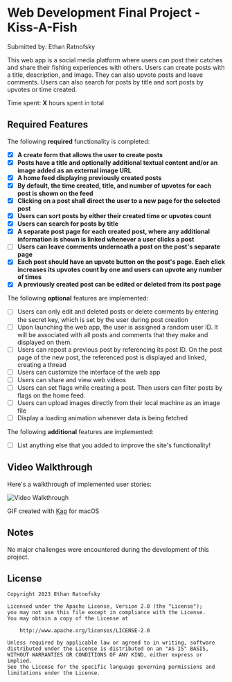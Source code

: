 # Web Development Final Project - Kiss-A-Fish

Submitted by: Ethan Ratnofsky

This web app is a social media platform where users can post their catches and share their fishing experiences with others. Users can create posts with a title, description, and image. They can also upvote posts and leave comments. Users can also search for posts by title and sort posts by upvotes or time created.

Time spent: **X** hours spent in total

## Required Features

The following **required** functionality is completed:

-   [x] **A create form that allows the user to create posts**
-   [x] **Posts have a title and optionally additional textual content and/or an image added as an external image URL**
-   [x] **A home feed displaying previously created posts**
-   [x] **By default, the time created, title, and number of upvotes for each post is shown on the feed**
-   [x] **Clicking on a post shall direct the user to a new page for the selected post**
-   [x] **Users can sort posts by either their created time or upvotes count**
-   [x] **Users can search for posts by title**
-   [x] **A separate post page for each created post, where any additional information is shown is linked whenever a user clicks a post**
-   [ ] **Users can leave comments underneath a post on the post's separate page**
-   [x] **Each post should have an upvote button on the post's page. Each click increases its upvotes count by one and users can upvote any number of times**
-   [x] **A previously created post can be edited or deleted from its post page**

The following **optional** features are implemented:

-   [ ] Users can only edit and deleted posts or delete comments by entering the secret key, which is set by the user during post creation
-   [ ] Upon launching the web app, the user is assigned a random user ID. It will be associated with all posts and comments that they make and displayed on them.
-   [ ] Users can repost a previous post by referencing its post ID. On the post page of the new post, the referenced post is displayed and linked, creating a thread
-   [ ] Users can customize the interface of the web app
-   [ ] Users can share and view web videos
-   [ ] Users can set flags while creating a post. Then users can filter posts by flags on the home feed.
-   [ ] Users can upload images directly from their local machine as an image file
-   [ ] Display a loading animation whenever data is being fetched

The following **additional** features are implemented:

-   [ ] List anything else that you added to improve the site's functionality!

## Video Walkthrough

Here's a walkthrough of implemented user stories:

<img src='/src/assets/walkthrough.gif' title='Video Walkthrough' width='' alt='Video Walkthrough' />

GIF created with [Kap](https://getkap.co/) for macOS

<!-- Recommended tools:
[ScreenToGif](https://www.screentogif.com/) for Windows
[peek](https://github.com/phw/peek) for Linux. -->

## Notes

No major challenges were encountered during the development of this project.

## License

    Copyright 2023 Ethan Ratnofsky

    Licensed under the Apache License, Version 2.0 (the "License");
    you may not use this file except in compliance with the License.
    You may obtain a copy of the License at

        http://www.apache.org/licenses/LICENSE-2.0

    Unless required by applicable law or agreed to in writing, software
    distributed under the License is distributed on an "AS IS" BASIS,
    WITHOUT WARRANTIES OR CONDITIONS OF ANY KIND, either express or implied.
    See the License for the specific language governing permissions and
    limitations under the License.
